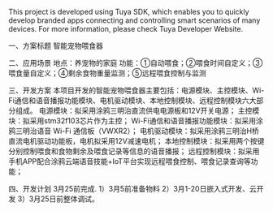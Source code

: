 This project is developed using Tuya SDK, which enables you to quickly develop branded apps connecting and controlling smart scenarios of many devices.
For more information, please check Tuya Developer Website.

一、方案标题
智能宠物喂食器

二、应用场景
地点：养宠物的家庭
功能：①自动喂食；②喂食时间自定义；③喂食量自定义；④剩余食物重量监测；⑤远程喂食控制与监测

三、开发方案
本项目开发的智能宠物喂食器主要包括：电源模块、主控模块、Wi-Fi通信和语音播报功能模块、电机驱动模块、本地控制模块、远程控制模块六大部分组成。
电源模块：拟采用涂鸦三明治直流供电电源板和12V开关电源；
主控模块：拟采用stm32f103芯片作为主控；
Wi-Fi通信和语音播报功能模块：拟采用涂鸦三明治语音 Wi-Fi 通信板（VWXR2）；
电机驱动模块：拟采用涂鸦三明治H桥直流电机驱动功能板，电机拟采用12V减速电机；
本地控制模块：拟采用两个按键分别控制喂食和食物剩余及喂食记录等信息的语音播报；
远程控制模块：拟采用手机APP配合涂鸦云端语音技能+IoT平台实现远程喂食控制、喂食记录查询等功能；

四、开发计划
3月25前完成.
1）3月5前准备物料
2）3月1-20日嵌入式开发、云开发
3）3月25日前整体调试。
